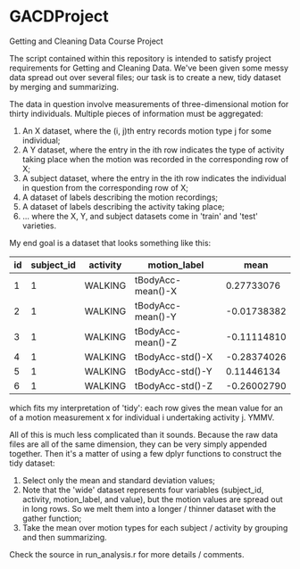 # GACDProject

Getting and Cleaning Data Course Project

The script contained within this repository is intended to satisfy project 
requirements for Getting and Cleaning Data. We've been given some messy data
spread out over several files; our task is to create a new, tidy dataset by
merging and summarizing.

The data in question involve measurements of three-dimensional motion for
thirty individuals. Multiple pieces of information must be aggregated:

1. An X dataset, where the (i, j)th entry records motion type j for some
   individual;
2. A Y dataset, where the entry in the ith row indicates the type of activity
   taking place when the motion was recorded in the corresponding row of X;
3. A subject dataset, where the entry in the ith row indicates the individual
   in question from the corresponding row of X;
4. A dataset of labels describing the motion recordings;
5. A dataset of labels describing the activity taking place;
6. ... where the X, Y, and subject datasets come in 'train' and 'test'
   varieties.

My end goal is a dataset that looks something like this:



id |  subject_id | activity |     motion_label |        mean
-|-------------|----------|------------------|-------------
1 |          1 |  WALKING | tBodyAcc-mean()-X | 0.27733076
2 |          1 |  WALKING | tBodyAcc-mean()-Y | -0.01738382
3 |         1 |  WALKING | tBodyAcc-mean()-Z | -0.11114810
4 |         1 |  WALKING |  tBodyAcc-std()-X | -0.28374026
5 |         1 | WALKING |  tBodyAcc-std()-Y |  0.11446134
6 |         1 |  WALKING |  tBodyAcc-std()-Z | -0.26002790

which fits my interpretation of 'tidy': each row gives the mean value for an
of a motion measurement x for individual i undertaking activity j. YMMV.

All of this is much less complicated than it sounds. Because the raw data files
are all of the same dimension, they can be very simply appended together. Then
it's a matter of using a few dplyr functions to construct the tidy dataset:

1. Select only the mean and standard deviation values;
2. Note that the 'wide' dataset represents four variables (subject_id,
   activity, motion_label, and value), but the motion values are spread
   out in long rows. So we melt them into a longer / thinner dataset with
   the gather function;
3. Take the mean over motion types for each subject / activity by grouping
   and then summarizing.

Check the source in run_analysis.r for more details / comments.